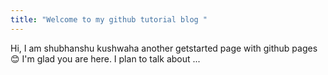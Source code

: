 ```yaml
---
title: "Welcome to my github tutorial blog "
---
```

Hi, I am shubhanshu kushwaha another getstarted page with github pages😊
I'm glad you are here. I plan to talk about ...
